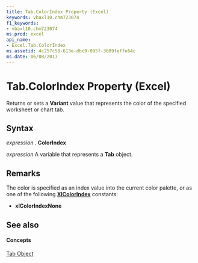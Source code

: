 ```yaml
---
title: Tab.ColorIndex Property (Excel)
keywords: vbaxl10.chm723074
f1_keywords:
- vbaxl10.chm723074
ms.prod: excel
api_name:
- Excel.Tab.ColorIndex
ms.assetid: 4c257c58-613e-dbc9-095f-3609feffe64c
ms.date: 06/08/2017
---
```



# Tab.ColorIndex Property (Excel)

Returns or sets a  **Variant** value that represents the color of the specified worksheet or chart tab.


## Syntax

 _expression_ . **ColorIndex**

 _expression_ A variable that represents a **Tab** object.


## Remarks

The color is specified as an index value into the current color palette, or as one of the following  **[XlColorIndex](Excel.XlColorIndex.md)** constants:


-  **xlColorIndexNone**
    

## See also


#### Concepts


[Tab Object](Excel.Tab.md)

